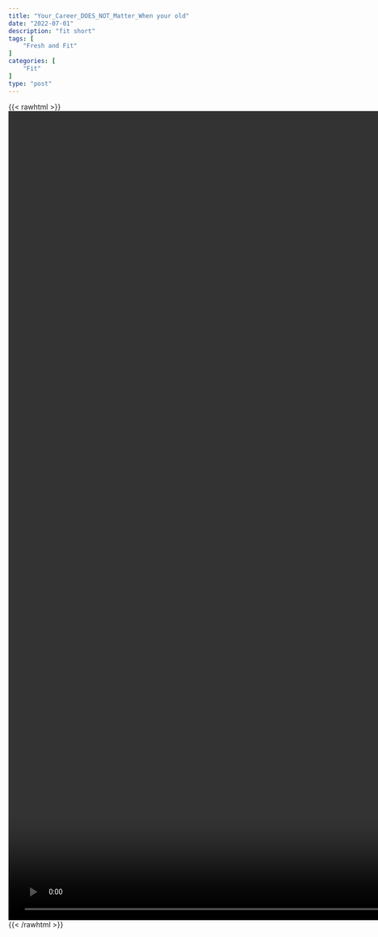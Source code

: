 ```yaml
---
title: "Your_Career_DOES_NOT_Matter_When your old"
date: "2022-07-01"
description: "fit short"
tags: [
    "Fresh and Fit"
]
categories: [
    "Fit"
]
type: "post"
---
```

{{< rawhtml >}}
    <video style="height:40vh;width:auto" overflow="hidden" controls>
        <source src="https://clips.dev00ps.com/Tate/Your_Career_DOES_NOT_Matter_andrewtate_fyp_viral_xyzbca_cobratate.mp4" type="video/mp4"> 
    </video>
{{< /rawhtml >}}

